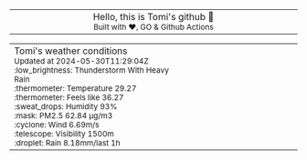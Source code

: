 
<div align="center">
<table>
<tbody>
<td align="center">
<img width="2000" height="0"><br>
Hello, this is Tomi's github 👋<br>
<sup>Built with ❤️, GO & Github Actions</sup><br>
<img width="2000" height="0">
</td>
</tbody>
</table>
</div>
<table>
<tbody>
<td align="left">
<img width="2000" height="0"><br>
Tomi's weather conditions<br>
<sup>Updated at 2024-05-30T11:29:04Z</sup><br>
<sup>:low_brightness: Thunderstorm With Heavy Rain</sup><br>
<sup>:thermometer: Temperature 29.27 </sup><br>
<sup>:thermometer: Feels like 36.27</sup><br>
<sup>:sweat_drops: Humidity 93%</sup><br>
<sup>:mask: PM2.5 62.84 μg/m3</sup><br>
<sup>:cyclone: Wind 6.69m/s </sup><br>
<sup>:telescope: Visibility 1500m </sup><br>
<sup>:droplet: Rain 8.18mm/last 1h </sup><br>
<img width="2000" height="0">
</td>
<td align="left">
<img width="2000" height="0"><br>
<br>
<img width="2000" height="0">
</td>
</tbody>
</table>
</div>
    